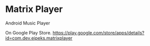 # Matrix Player
Android Music Player

On Google Play Store. https://play.google.com/store/apps/details?id=com.dev.eipeks.matrixplayer
